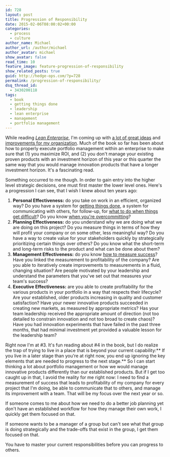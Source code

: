 ```yaml
---
id: 728
layout: post
title: Progression of Responsibility
date: 2015-02-06T08:00:02+00:00
categories:
  - process
  - culture
author_name: Michael
author_url: /author/michael
author_avatar: michael
show_avatar: false
read_time: 10
feature_image: feature-progression-of-responsibility 
show_related_posts: true 
guid: http://hedge-ops.com/?p=728
permalink: /progression-of-responsibility/
dsq_thread_id:
  - 3430200118
tags:
  - book
  - getting things done
  - leadership
  - lean enterprise
  - management
  - portfolio management
---
```

While reading _[Lean Enterprise](http://amzn.to/1zxdulv)_, I'm coming up with [a lot of great ideas](/mission-command/) and [improvements for my organization](/the-lean-startup-cycle/). Much of the book so far has been about how to properly execute portfolio management within an enterprise to make sure that (1) you maximize ROI, and (2) you don't manage your existing proven products with an investment horizon of this year or this quarter the same way that you would manage innovation products that have a longer investment horizon. It's a fascinating read.

Something occurred to me though. In order to gain entry into the higher level strategic decisions, one must first master the lower level ones. Here's a progression I can see, that I wish I knew about ten years ago:<!--more-->

  1. **Personal Effectiveness:** do you take on work in an efficient, organized way? Do you have a system for [getting things done](/getting-things-done-action-plan/ "Getting Things Done Action Plan"), a system for communicating with others, for follow-up, for [what to do when things get difficult](/failure-the-catalyst/ "Failure the Catalyst")? Do you know [when you're overcommitting](/two-questions-about-commitments/ "Two Questions You Should Ask About Your Commitments")?
  2. **Planning Effectiveness:** do you understand why we are doing what we are doing on this project? Do you measure things in terms of how they will profit your company or on some other, less meaningful way? Do you have a way to create value for your stakeholders quickly by strategically prioritizing certain things over others? Do you know what the short-term and long-term risks to the product and what can be done about them?
  3. **Management Effectiveness:** do you know [how to measure success](/measure-for-reality/ "Measure for Reality")? Have you linked the measurement to profitability of the company? Are you able to iteratively create improvements to measurements in a fluid, changing situation? Are people motivated by your leadership and understand the parameters that you've set out that measures your team's success?
  4. **Executive Effectiveness:** are you able to create profitability for the various products in your portfolio in a way that respects their lifecycle? Are your established, older products increasing in quality and customer satisfaction? Have your newer innovative products succeeded in creating new markets, as measured by appropriate metrics? Has your team leadership received the appropriate amount of direction (not too detailed to constrain innovation and not too broad to create chaos)? Have you had innovation experiments that have failed in the past three months, that had minimal investment yet provided a valuable lesson for the leadership team?

Right now I'm at #3. It's fun reading about #4 in the book, but I do realize the trap of trying to live in a place that is beyond your current capability:** If you live in a later stage than you're at right now, you end up ignoring the key elements that are needed to progress to the next stage.** So I can start thinking a lot about portfolio management or how we would manage innovative products differently than our established products. But if I get too caught up in that, I avoid the reality for me right now: I need to find a measurement of success that leads to profitability of my company for every project that I'm doing, be able to communicate that to others, and manage its improvement with a team. That will be my focus over the next year or so.

If someone comes to me about how we need to do a better job planning yet don't have an established workflow for how they manage their own work, I quickly get them focused on that.

If someone wants to be a manager of a group but can't see what that group is doing strategically and the trade-offs that exist in the group, I get them focused on that.

You have to master your current responsibilities before you can progress to others.